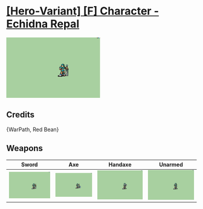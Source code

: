 # [\[Hero-Variant\] \[F\] Character - Echidna Repal](../%5BHero-Variant%5D%20%5BF%5D%20Character%20-%20Echidna%20Repal)

<img src="./1.%20Sword/Sword_000.png" alt="[Hero-Variant] [F] Character - Echidna Repal standing" />

## Credits

{WarPath, Red Bean}

## Weapons


|Sword |Axe |Handaxe |Unarmed |
|  :---: | :---: | :---: | :---: |
| <img alt="Sword animation" src="./1.%20Sword/Sword.gif" /> | <img alt="Axe animation" src="./3.%20Axe/Axe.gif" /> | <img alt="Handaxe animation" src="./4.%20Handaxe/Handaxe.gif" /> | <img alt="Unarmed animation" src="./8.%20Unarmed/Unarmed.gif" /> |
